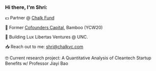 ### Hi there, I'm Shri:
<p>💵 Partner @ <a href="https://www.chalkvc.com" target="_blank">Chalk Fund</a></p>
<p>🔩 Former <a href="https://cofounderscapital.com"target="_blank">Cofounders Capital</a>, Bamboo (YCW20)</p>
<p>🔨 Building Lux Libertas Ventures @ UNC.</p>
<p>📥 Reach out to me: <a href="mailto:shri@chalkvc.com">shri@chalkvc.com</a></p>
<p>🤓 Current research project: A Quantitative Analysis of Cleantech Startup Benefits w/ Professor Jiayi Bao</p>

<!--
skolanukuduru/skolanukuduru** is a ✨ _special_ ✨ repository because its `README.md` (this file) appears on your GitHub profile.

Here are some ideas to get you started:

🔭 I’m currently working on ...
- 🌱 I’m currently learning ...
- 👯 I’m looking to collaborate on ...
- 🤔 I’m looking for help with ...
- 💬 Ask me about ...
- 📫 How to reach me: ...
- 😄 Pronouns: ...
- ⚡ Fun fact: ...
-->
